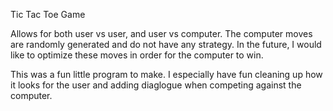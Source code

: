 Tic Tac Toe Game

Allows for both user vs user, and user vs computer. The computer moves are randomly generated and do not have any strategy. In the future,
I would like to optimize these moves in order for the computer to win.

This was a fun little program to make. I especially have fun cleaning up how it looks for the user and adding diaglogue when competing
against the computer.
